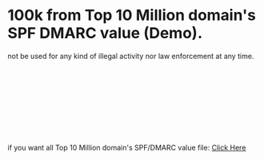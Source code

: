 <h1 style="font-size:30px"><b>100k from Top 10 Million domain's SPF DMARC value (Demo).</b></h1>
not be used for any kind of illegal activity nor law enforcement at any time.
<br><br><br><br><br><br><br><br><br><br>
<p>if you want all Top 10 Million domain's SPF/DMARC value file: <a href="https://www.fiverr.com/s/yvWjAqz" target="_blank">Click Here</a></p>

